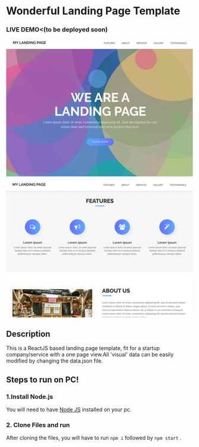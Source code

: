 # Wonderful Landing Page Template

### <a>LIVE DEMO</a><(to be deployed soon)  

![](https://github.com/himanshukumar29/MyLandingPage/blob/master/imgs/01.jpg?raw=true)
![](https://github.com/himanshukumar29/MyLandingPage/blob/master/imgs/02.jpg?raw=true)

## Description
This is a ReactJS based landing page template, fit for a startup company/service with a one page view.All 'visual' data can be easily modified by changing the data.json file. 

## Steps to run on PC!
### 1.Install Node.js
You will need to have <a href="https://nodejs.org/">Node JS</a> installed on your pc. 

### 2. Clone Files and run
After cloning the files, you will have to run ```npm i``` followed by ```npm start``` .




